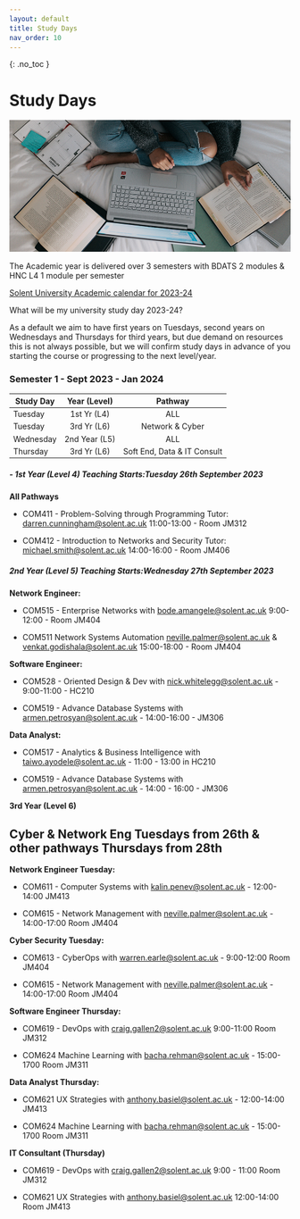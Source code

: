 ```yaml
---
layout: default
title: Study Days
nav_order: 10
---
```


{: .no_toc }

# Study Days

![windows-v94mlgvsza4-unsplash.jpg](./images/windows-v94mlgvsza4-unsplash.jpg)

The Academic year is delivered over 3 semesters with BDATS 2 modules &  HNC L4 1 module per semester 

[Solent University Academic calendar for 2023-24](https://students.solent.ac.uk/official-documents/policy-governance-and-information/academic-calendar-2023-24.pdf)

What will be my university study day 2023-24?

As a default we aim to have first years on Tuesdays, second years on Wednesdays and Thursdays for third years, but due demand on resources this is not always possible, but we will confirm study days in advance of you starting the course or progressing to the next level/year.

### Semester 1 - Sept 2023 - Jan 2024

| Study Day | Year (Level)  |           Pathway           |
| --------- | :-----------: | :-------------------------: |
| Tuesday   |  1st Yr (L4)  |             ALL             |
| Tuesday   |  3rd Yr (L6)  |       Network & Cyber       |
| Wednesday | 2nd Year (L5) |             ALL             |
| Thursday  |  3rd Yr (L6)  | Soft End, Data & IT Consult |



##### - 1st Year (Level 4) Teaching Starts:Tuesday 26th September 2023 

**All Pathways**

* COM411 - Problem-Solving through Programming Tutor: darren.cunningham@solent.ac.uk 11:00-13:00 - Room JM312

* COM412 - Introduction to Networks and Security Tutor: michael.smith@solent.ac.uk 14:00-16:00 - Room JM406


##### 2nd Year (Level 5) Teaching Starts:Wednesday 27th September 2023

**Network Engineer:**

* COM515 - Enterprise Networks with bode.amangele@solent.ac.uk 9:00-12:00 - Room JM404

* COM511  Network Systems Automation neville.palmer@solent.ac.uk & venkat.godishala@solent.ac.uk 15:00-18:00 - Room JM404


**Software Engineer:**

* COM528 - Oriented Design & Dev with nick.whitelegg@solent.ac.uk  - 9:00-11:00 - HC210

* COM519 - Advance Database Systems with armen.petrosyan@solent.ac.uk - 14:00-16:00 - JM306

**Data Analyst:**

* COM517 - Analytics & Business Intelligence with taiwo.ayodele@solent.ac.uk - 11:00 - 13:00 in HC210

* COM519 - Advance Database Systems with armen.petrosyan@solent.ac.uk - 14:00 - 16:00 - JM306

**3rd Year (Level 6)**

## Cyber & Network Eng Tuesdays from 26th & other pathways Thursdays from 28th

**Network Engineer Tuesday:**

* COM611 - Computer Systems with kalin.penev@solent.ac.uk - 12:00-14:00 JM413

* COM615 - Network Management with neville.palmer@solent.ac.uk - 14:00-17:00 Room JM404

**Cyber Security Tuesday:**

* COM613 - CyberOps with warren.earle@solent.ac.uk - 9:00-12:00 Room JM404

* COM615 - Network Management with neville.palmer@solent.ac.uk - 14:00-17:00 Room JM404

**Software Engineer Thursday:**

* COM619 - DevOps with craig.gallen2@solent.ac.uk 9:00-11:00 Room JM312

* COM624 Machine Learning with bacha.rehman@solent.ac.uk - 15:00-1700 Room JM311


**Data Analyst Thursday:**

* COM621  UX Strategies with anthony.basiel@solent.ac.uk - 12:00-14:00 JM413

* COM624 Machine Learning with bacha.rehman@solent.ac.uk - 15:00-1700 Room JM311

**IT Consultant (Thursday)** 

* COM619 - DevOps with craig.gallen2@solent.ac.uk 9:00 - 11:00  Room JM312

* COM621  UX Strategies with anthony.basiel@solent.ac.uk 12:00-14:00 Room JM413
